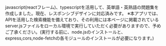 javascript(reactフレーム)、typescriptを活用して、英単語・英熟語の問題集を作成しました。現在、レスポンシブデザインに対応済みです。 ※本アプリでは、APIを活用した検索機能を備えており、その利用には本ページに掲載されているserver.jsファイルをローカル環境で実行していただく必要がありますので、予めご了承ください。(実行する前に、node.jsのインストールと、express,cors,node-fetchの各モジュールのインストールが必要になります。)



